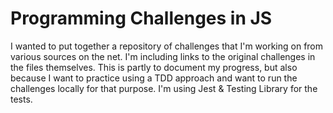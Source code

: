 # Programming Challenges in JS

I wanted to put together a repository of challenges that I'm working on from various sources on the net. I'm including links to the original challenges in the files themselves. This is partly to document my progress, but also because I want to practice using a TDD approach and want to run the challenges locally for that purpose. I'm using Jest & Testing Library for the tests.